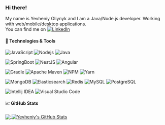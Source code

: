 ### Hi there!

My name is Yevheniy Oliynyk and I am a Java/Node.js developer. Working with web/mobile/desktop applications.  
You can find me on [![LinkedIn][1.1]][1]

#### 🔧 Technologies & Tools

![JavaScript](https://img.shields.io/badge/-JavaScript-151515?logo=javascript&cacheSeconds=10000)
![Nodejs](https://img.shields.io/badge/-Nodejs-151515?logo=Node.js&cacheSeconds=10000&logoColor=339933)
![Java](https://img.shields.io/badge/-java-151515?logo=java&cacheSeconds=10000&logoColor=007396)

![SpringBoot](https://img.shields.io/badge/-spring-151515?logo=spring&cacheSeconds=10000&logoColor=6DB33F)
![NestJS](https://img.shields.io/badge/-NestJS-151515?logo=NestJS&cacheSeconds=10000&logoColor=E0234E)
![Angular](https://img.shields.io/badge/-Angular-151515?logo=Angular&cacheSeconds=10000&logoColor=DD0031)

![Gradle](https://img.shields.io/badge/-Gradle-151515?logo=Gradle&cacheSeconds=10000&logoColor=02303A)
![Apache Maven](https://img.shields.io/badge/-Apache%20Maven-151515?logo=Apache%20Maven&cacheSeconds=10000&logoColor=C71A36)
![NPM](https://img.shields.io/badge/-NPM-151515?logo=NPM&cacheSeconds=10000&logoColor=CB3837)
![Yarn](https://img.shields.io/badge/-Yarn-151515?logo=Yarn&cacheSeconds=10000&logoColor=2C8EBB)

![MongoDB](https://img.shields.io/badge/-MongoDB-151515?logo=MongoDB&cacheSeconds=10000&logoColor=47A248)
![Elasticsearch](https://img.shields.io/badge/-Elasticsearch-151515?logo=Elasticsearch&cacheSeconds=10000&logoColor=005571)
![Redis](https://img.shields.io/badge/-Redis-151515?logo=Redis&cacheSeconds=10000&logoColor=DC382D)
![MySQL](https://img.shields.io/badge/-MySQL-151515?logo=MySQL&cacheSeconds=10000&logoColor=4479A1)
![PostgreSQL](https://img.shields.io/badge/-PostgreSQL-151515?logo=PostgreSQL&cacheSeconds=10000&logoColor=336791)

![Intellij IDEA](https://img.shields.io/badge/-Intellij%20IDEA-151515?logo=Intellij%20IDEA&cacheSeconds=10000)
![Visual Studio Code](https://img.shields.io/badge/-Visual%20Studio%20Code-151515?logo=Visual%20Studio%20Code&cacheSeconds=10000&logoColor=007ACC)

#### :chart_with_upwards_trend: GitHub Stats

<a href="https://github.com/yevheniyJ/yevheniy-oliynyk">
  <img align="center" src="https://github-readme-stats.vercel.app/api/top-langs/?username=yevheniyJ&hide=html,freemarker&theme=dark" />
</a>
<a href="https://github.com/yevheniyJ/yevheniy-oliynyk">
  <img align="center" src="https://github-readme-stats.vercel.app/api?username=yevheniyJ&show_icons=true&line_height=27&theme=dark" alt="Yevheniy's GitHub Stats" />
</a>

<!-- icons without padding -->

[1.1]: https://raw.githubusercontent.com/MartinHeinz/MartinHeinz/master/linkedin-3-16.png


<!-- links to your social media accounts -->

[1]: https://www.linkedin.com/in/yevheniy-oliynyk-971b4ba4/

